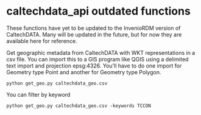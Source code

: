 # caltechdata_api outdated functions

These functions have yet to be updated to the InvenioRDM version of
CaltechDATA. Many will be updated in the future, but for now they are available
here for reference.


Get geographic metadata from CaltechDATA with WKT representations in a csv file. 
You can import this to a GIS program like QGIS
using a delimited text import and projection epsg:4326. You'll have to do one
import for Geometry type Point and another for Geometry type Polygon. 

```
python get_geo.py caltechdata_geo.csv
```

You can filter by keyword

```
python get_geo.py caltechdata_geo.csv -keywords TCCON
```


